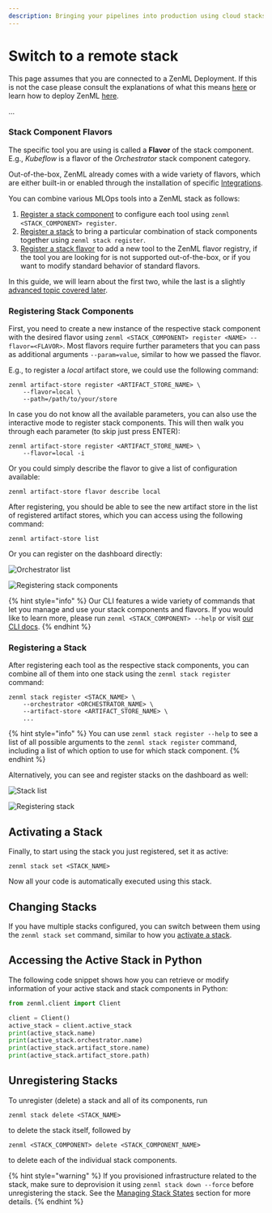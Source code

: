 ```yaml
---
description: Bringing your pipelines into production using cloud stacks.
---
```


# Switch to a remote stack

This page assumes that you are connected to a ZenML Deployment. If this is not the case please consult the explanations of what this means [here](switch-to-a-remote-stack.md) or learn how to deploy ZenML [here](../../platform-guide/set-up-your-mlops-platform/).

...

###

### Stack Component Flavors

The specific tool you are using is called a **Flavor** of the stack component. E.g., _Kubeflow_ is a flavor of the _Orchestrator_ stack component category.

Out-of-the-box, ZenML already comes with a wide variety of flavors, which are either built-in or enabled through the installation of specific [Integrations](broken-reference/).

You can combine various MLOps tools into a ZenML stack as follows:

1. [Register a stack component](switch-to-a-remote-stack.md#registering-stack-components) to configure each tool using `zenml <STACK_COMPONENT> register`.
2. [Register a stack](switch-to-a-remote-stack.md#registering-a-stack) to bring a particular combination of stack components together using `zenml stack register`.
3. [Register a stack flavor](broken-reference/) to add a new tool to the ZenML flavor registry, if the tool you are looking for is not supported out-of-the-box, or if you want to modify standard behavior of standard flavors.

In this guide, we will learn about the first two, while the last is a slightly [advanced topic covered later](broken-reference/).

### Registering Stack Components

First, you need to create a new instance of the respective stack component with the desired flavor using `zenml <STACK_COMPONENT> register <NAME> --flavor=<FLAVOR>`. Most flavors require further parameters that you can pass as additional arguments `--param=value`, similar to how we passed the flavor.

E.g., to register a _local_ artifact store, we could use the following command:

```shell
zenml artifact-store register <ARTIFACT_STORE_NAME> \
    --flavor=local \
    --path=/path/to/your/store
```

In case you do not know all the available parameters, you can also use the interactive mode to register stack components. This will then walk you through each parameter (to skip just press ENTER):

```shell
zenml artifact-store register <ARTIFACT_STORE_NAME> \
    --flavor=local -i
```

Or you could simply describe the flavor to give a list of configuration available:

```shell
zenml artifact-store flavor describe local
```

After registering, you should be able to see the new artifact store in the list of registered artifact stores, which you can access using the following command:

```shell
zenml artifact-store list
```

Or you can register on the dashboard directly:

![Orchestrator list](broken-reference)

![Registering stack components](broken-reference)

{% hint style="info" %}
Our CLI features a wide variety of commands that let you manage and use your stack components and flavors. If you would like to learn more, please run `zenml <STACK_COMPONENT> --help` or visit [our CLI docs](https://apidocs.zenml.io/latest/cli/).
{% endhint %}

### Registering a Stack

After registering each tool as the respective stack components, you can combine all of them into one stack using the `zenml stack register` command:

```shell
zenml stack register <STACK_NAME> \
    --orchestrator <ORCHESTRATOR_NAME> \
    --artifact-store <ARTIFACT_STORE_NAME> \
    ...
```

{% hint style="info" %}
You can use `zenml stack register --help` to see a list of all possible arguments to the `zenml stack register` command, including a list of which option to use for which stack component.
{% endhint %}

Alternatively, you can see and register stacks on the dashboard as well:

![Stack list](broken-reference)

![Registering stack](broken-reference)

## Activating a Stack

Finally, to start using the stack you just registered, set it as active:

```shell
zenml stack set <STACK_NAME>
```

Now all your code is automatically executed using this stack.

## Changing Stacks

If you have multiple stacks configured, you can switch between them using the `zenml stack set` command, similar to how you [activate a stack](switch-to-a-remote-stack.md#activating-a-stack).

## Accessing the Active Stack in Python

The following code snippet shows how you can retrieve or modify information of your active stack and stack components in Python:

```python
from zenml.client import Client

client = Client()
active_stack = client.active_stack
print(active_stack.name)
print(active_stack.orchestrator.name)
print(active_stack.artifact_store.name)
print(active_stack.artifact_store.path)
```

## Unregistering Stacks

To unregister (delete) a stack and all of its components, run

```shell
zenml stack delete <STACK_NAME>
```

to delete the stack itself, followed by

```shell
zenml <STACK_COMPONENT> delete <STACK_COMPONENT_NAME>
```

to delete each of the individual stack components.

{% hint style="warning" %}
If you provisioned infrastructure related to the stack, make sure to deprovision it using `zenml stack down --force` before unregistering the stack. See the [Managing Stack States](broken-reference/) section for more details.
{% endhint %}
